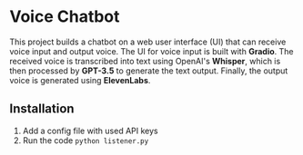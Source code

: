 # Voice Chatbot

This project builds a chatbot on a web user interface (UI) that can receive voice input and output voice. The UI for voice input is built with **Gradio**. The received voice is transcribed into text using OpenAI's **Whisper**, which is then processed by **GPT-3.5** to generate the text output. Finally, the output voice is generated using **ElevenLabs**.

## Installation
1. Add a config file with used API keys
2. Run the code
 ```python listener.py```
